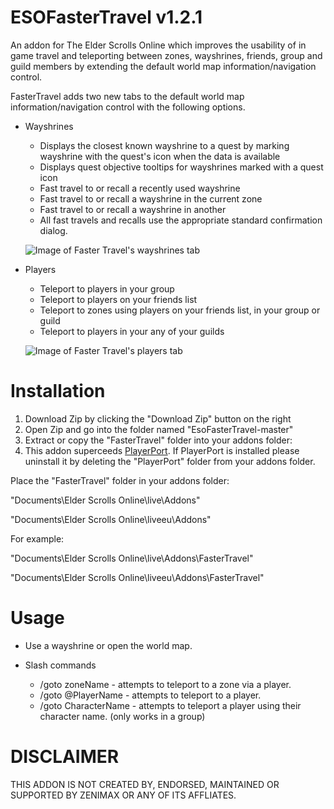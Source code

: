 # ESOFasterTravel v1.2.1
An addon for The Elder Scrolls Online which improves the usability of in game travel and teleporting between zones, wayshrines, friends, group and guild members by extending the default world map information/navigation control.

FasterTravel adds two new tabs to the default world map information/navigation control with the following options.

* Wayshrines
  * Displays the closest known wayshrine to a quest by marking wayshrine with the quest's icon when the data is available
  * Displays quest objective tooltips for wayshrines marked with a quest icon
  * Fast travel to or recall a recently used wayshrine
  * Fast travel to or recall a wayshrine in the current zone
  * Fast travel to or recall a wayshrine in another
  * All fast travels and recalls use the appropriate standard confirmation dialog.
  
  ![Image of Faster Travel's wayshrines tab](https://raw.githubusercontent.com/XanDDemoX/ESOFasterTravel/master/images/image03.jpg "Wayshrines Tab")
  
* Players
  * Teleport to players in your group
  * Teleport to players on your friends list
  * Teleport to zones using players on your friends list, in your group or guild
  * Teleport to players in your any of your guilds
  
  ![Image of Faster Travel's players tab](https://raw.githubusercontent.com/XanDDemoX/ESOFasterTravel/master/images/image02.jpg "Players Tab")
  
Installation
=============
1. Download Zip by clicking the "Download Zip" button on the right
2. Open Zip and go into the folder named "EsoFasterTravel-master"
3. Extract or copy the "FasterTravel" folder into your addons folder:
4. This addon superceeds [PlayerPort](https://github.com/XanDDemoX/ESOPlayerPort). If PlayerPort is installed please uninstall it by deleting the "PlayerPort" folder from your addons folder. 

Place the "FasterTravel" folder in your addons folder:

"Documents\Elder Scrolls Online\live\Addons"

"Documents\Elder Scrolls Online\liveeu\Addons"

For example:

"Documents\Elder Scrolls Online\live\Addons\FasterTravel"

"Documents\Elder Scrolls Online\liveeu\Addons\FasterTravel"


Usage
=============
* Use a wayshrine or open the world map.

* Slash commands
  * /goto zoneName - attempts to teleport to a zone via a player.
  * /goto @PlayerName - attempts to teleport to a player.
  * /goto CharacterName - attempts to teleport a player using their character name. (only works in a group)

DISCLAIMER
=============
THIS ADDON IS NOT CREATED BY, ENDORSED, MAINTAINED OR SUPPORTED BY ZENIMAX OR ANY OF ITS AFFLIATES.